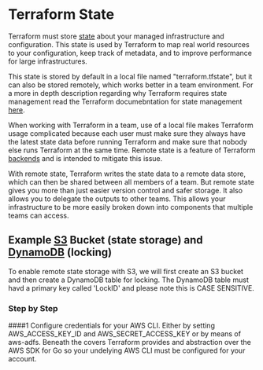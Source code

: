 # Terraform State

Terraform must store [state](https://www.terraform.io/docs/state/index.html) about your managed infrastructure and configuration. This state is used by Terraform to map real world resources to your configuration, keep track of metadata, and to improve performance for large infrastructures.

This state is stored by default in a local file named "terraform.tfstate", but it can also be stored remotely, which works better in a team environment. For a more in depth description regarding why Terraform requires state management read the Terraform documebntation for state management [here](https://www.terraform.io/docs/state/purpose.html).

When working with Terraform in a team, use of a local file makes Terraform usage complicated because each user must make sure they always have the latest state data before running Terraform and make sure that nobody else runs Terraform at the same time. Remote state is a feature of Terraform [backends](https://www.terraform.io/docs/backends/index.html) and is intended to mitigate this issue.

With remote state, Terraform writes the state data to a remote data store, which can then be shared between all members of a team. But remote state gives you more than just easier version control and safer storage. It also allows you to delegate the outputs to other teams. This allows your infrastructure to be more easily broken down into components that multiple teams can access.

## Example [S3](https://aws.amazon.com/s3/) Bucket (state storage) and [DynamoDB](https://aws.amazon.com/dynamodb/) (locking)

To enable remote state storage with S3, we will first create an S3 bucket and then create a DynamoDB table for locking. The DynamoDB table must havd a primary key called 'LockID' and please note this is CASE SENSITIVE.

### Step by Step

####1 Configure credentials for your AWS CLI.
Either by setting AWS_ACCESS_KEY_ID and AWS_SECRET_ACCESS_KEY or by means of aws-adfs. Beneath the covers Terraform provides and abstraction over the AWS SDK for Go so your undelying AWS CLI must be configured for your account.
